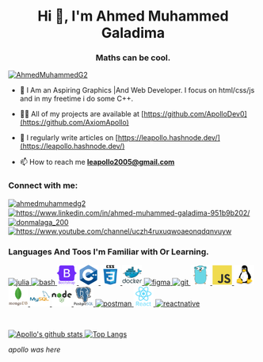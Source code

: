 <h1 align="center">Hi 👋, I'm Ahmed Muhammed Galadima</h1>
<h3 align="center">Maths can be cool.</h3>

<p align="left"> <a href="https://twitter.com/AhmedMuhammedG2" target="blank"><img src="https://img.shields.io/twitter/follow/AhmedMuhammedG2?logo=twitter&style=for-the-badge" alt="AhmedMuhammedG2"/></a>
</p>

- 🌱 I Am an Aspiring Graphics |And Web Developer. I focus on html/css/js and in my freetime i do some C++.

- 👨‍💻 All of my projects are available at [https://github.com/ApolloDev0](https://github.com/AxiomApollo)

- 📝 I regularly write articles on [https://leapollo.hashnode.dev/](https://leapollo.hashnode.dev/)

- 📫 How to reach me **leapollo2005@gmail.com**


<h3 align="left">Connect with me:</h3>
<p align="left">
<a href="https://twitter.com/ahmedmuhammedg2" target="blank"><img align="center" src="https://cdn.jsdelivr.net/npm/simple-icons@3.0.1/icons/twitter.svg" alt="ahmedmuhammedg2" height="30" width="40" /></a>
<a href="https://linkedin.com/in/https://www.linkedin.com/in/ahmed-muhammed-galadima-951b9b202/" target="blank"><img align="center" src="https://cdn.jsdelivr.net/npm/simple-icons@3.0.1/icons/linkedin.svg" alt="https://www.linkedin.com/in/ahmed-muhammed-galadima-951b9b202/" height="30" width="40" /></a>
<a href="https://instagram.com/donmalaga_200" target="blank"><img align="center" src="https://cdn.jsdelivr.net/npm/simple-icons@3.0.1/icons/instagram.svg" alt="donmalaga_200" height="30" width="40" /></a>
<a href="https://www.youtube.com/c/https://www.youtube.com/channel/uczh4ruxuqwoaeonqdqnvuyw" target="blank"><img align="center" src="https://cdn.jsdelivr.net/npm/simple-icons@3.0.1/icons/youtube.svg" alt="https://www.youtube.com/channel/uczh4ruxuqwoaeonqdqnvuyw" height="30" width="40" /></a>
</p>


<h3 align="left">Languages And Toos I'm Familiar with Or Learning.</h3>
<p>
<a href="https://www.julialang.org" target="_blank"> <img src="https://julialang.org/assets/infra/logo.svg" alt="julia" width="40" height="40"/> </a>
 <a href="https://www.gnu.org/software/bash/" target="_blank"> <img src="https://www.vectorlogo.zone/logos/gnu_bash/gnu_bash-icon.svg" alt="bash" width="40" height="40"/> </a> <a href="https://getbootstrap.com" target="_blank"> <img src="https://raw.githubusercontent.com/devicons/devicon/master/icons/bootstrap/bootstrap-plain-wordmark.svg" alt="bootstrap" width="40" height="40"/> </a> <a href="https://www.w3schools.com/cpp/" target="_blank"> <img src="https://raw.githubusercontent.com/devicons/devicon/master/icons/cplusplus/cplusplus-original.svg" alt="cplusplus" width="40" height="40"/> </a> <a href="https://www.w3schools.com/css/" target="_blank"> <img src="https://raw.githubusercontent.com/devicons/devicon/master/icons/css3/css3-original-wordmark.svg" alt="css3" width="40" height="40"/> </a> <a href="https://www.docker.com/" target="_blank"> <img src="https://raw.githubusercontent.com/devicons/devicon/master/icons/docker/docker-original-wordmark.svg" alt="docker" width="40" height="40"/> </a> <a href="https://www.figma.com/" target="_blank"> <img src="https://www.vectorlogo.zone/logos/figma/figma-icon.svg" alt="figma" width="40" height="40"/> </a> <a href="https://git-scm.com/" target="_blank"> <img src="https://www.vectorlogo.zone/logos/git-scm/git-scm-icon.svg" alt="git" width="40" height="40"/> </a> <a href="https://golang.org" target="_blank"> <img src="https://raw.githubusercontent.com/devicons/devicon/master/icons/go/go-original.svg" alt="go" width="40" height="40"/> </a> <a href="https://developer.mozilla.org/en-US/docs/Web/JavaScript" target="_blank"> <img src="https://raw.githubusercontent.com/devicons/devicon/master/icons/javascript/javascript-original.svg" alt="javascript" width="40" height="40"/> </a> <a href="https://www.linux.org/" target="_blank"> <img src="https://raw.githubusercontent.com/devicons/devicon/master/icons/linux/linux-original.svg" alt="linux" width="40" height="40"/> </a> <a href="https://www.mongodb.com/" target="_blank"> <img src="https://raw.githubusercontent.com/devicons/devicon/master/icons/mongodb/mongodb-original-wordmark.svg" alt="mongodb" width="40" height="40"/> </a> <a href="https://www.mysql.com/" target="_blank"> <img src="https://raw.githubusercontent.com/devicons/devicon/master/icons/mysql/mysql-original-wordmark.svg" alt="mysql" width="40" height="40"/> </a> <a href="https://nodejs.org" target="_blank"> <img src="https://raw.githubusercontent.com/devicons/devicon/master/icons/nodejs/nodejs-original-wordmark.svg" alt="nodejs" width="40" height="40"/> </a> <a href="https://www.postgresql.org" target="_blank"> <img src="https://raw.githubusercontent.com/devicons/devicon/master/icons/postgresql/postgresql-original-wordmark.svg" alt="postgresql" width="40" height="40"/> </a> <a href="https://postman.com" target="_blank"> <img src="https://www.vectorlogo.zone/logos/getpostman/getpostman-icon.svg" alt="postman" width="40" height="40"/> </a><a href="https://reactjs.org/" target="_blank"> <img src="https://raw.githubusercontent.com/devicons/devicon/master/icons/react/react-original-wordmark.svg" alt="react" width="40" height="40"/> </a> <a href="https://reactnative.dev/" target="_blank"> <img src="https://reactnative.dev/img/header_logo.svg" alt="reactnative" width="40" height="40"/>
</p>


<br>


![Apollo's github stats](https://github-readme-stats.vercel.app/api?username=AxiomApollov0&theme=synthwave&show_icons=true&layout=demo)
[![Top Langs](https://github-readme-stats.vercel.app/api/top-langs/?username=AxiomApollo0&hide=&exclude_repo=Neovim-Config,SimpleMailSender,MLH_challenge,Website,XMoconfig&theme=tokyonight)](https://github.com/AxiomApollo/github-readme-stats)



*apollo was here*


